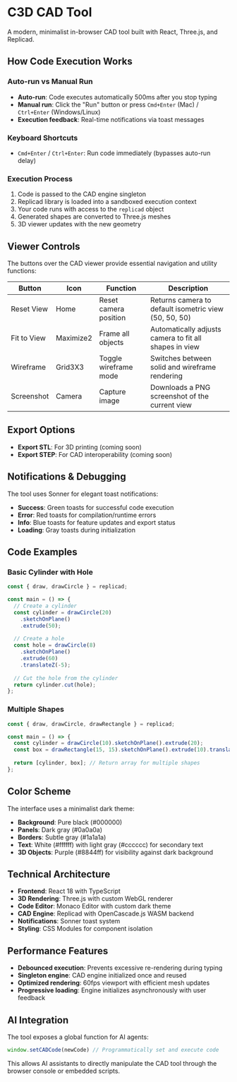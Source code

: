 # C3D CAD Tool

A modern, minimalist in-browser CAD tool built with React, Three.js, and Replicad.

## How Code Execution Works

### Auto-run vs Manual Run
- **Auto-run**: Code executes automatically 500ms after you stop typing
- **Manual run**: Click the "Run" button or press `Cmd+Enter` (Mac) / `Ctrl+Enter` (Windows/Linux)
- **Execution feedback**: Real-time notifications via toast messages

### Keyboard Shortcuts
- `Cmd+Enter` / `Ctrl+Enter`: Run code immediately (bypasses auto-run delay)

### Execution Process
1. Code is passed to the CAD engine singleton
2. Replicad library is loaded into a sandboxed execution context
3. Your code runs with access to the `replicad` object
4. Generated shapes are converted to Three.js meshes
5. 3D viewer updates with the new geometry

## Viewer Controls

The buttons over the CAD viewer provide essential navigation and utility functions:

| Button | Icon | Function | Description |
|--------|------|----------|-------------|
| Reset View | Home | Reset camera position | Returns camera to default isometric view (50, 50, 50) |
| Fit to View | Maximize2 | Frame all objects | Automatically adjusts camera to fit all shapes in view |
| Wireframe | Grid3X3 | Toggle wireframe mode | Switches between solid and wireframe rendering |
| Screenshot | Camera | Capture image | Downloads a PNG screenshot of the current view |

## Export Options
- **Export STL**: For 3D printing (coming soon)
- **Export STEP**: For CAD interoperability (coming soon)

## Notifications & Debugging

The tool uses Sonner for elegant toast notifications:

- **Success**: Green toasts for successful code execution
- **Error**: Red toasts for compilation/runtime errors  
- **Info**: Blue toasts for feature updates and export status
- **Loading**: Gray toasts during initialization

## Code Examples

### Basic Cylinder with Hole
```javascript
const { draw, drawCircle } = replicad;

const main = () => {
  // Create a cylinder
  const cylinder = drawCircle(20)
    .sketchOnPlane()
    .extrude(50);
  
  // Create a hole
  const hole = drawCircle(8)
    .sketchOnPlane()
    .extrude(60)
    .translateZ(-5);
  
  // Cut the hole from the cylinder
  return cylinder.cut(hole);
};
```

### Multiple Shapes
```javascript
const { draw, drawCircle, drawRectangle } = replicad;

const main = () => {
  const cylinder = drawCircle(10).sketchOnPlane().extrude(20);
  const box = drawRectangle(15, 15).sketchOnPlane().extrude(10).translateZ(25);
  
  return [cylinder, box]; // Return array for multiple shapes
};
```

## Color Scheme

The interface uses a minimalist dark theme:
- **Background**: Pure black (#000000)
- **Panels**: Dark gray (#0a0a0a) 
- **Borders**: Subtle gray (#1a1a1a)
- **Text**: White (#ffffff) with light gray (#cccccc) for secondary text
- **3D Objects**: Purple (#8844ff) for visibility against dark background

## Technical Architecture

- **Frontend**: React 18 with TypeScript
- **3D Rendering**: Three.js with custom WebGL renderer
- **Code Editor**: Monaco Editor with custom dark theme
- **CAD Engine**: Replicad with OpenCascade.js WASM backend
- **Notifications**: Sonner toast system
- **Styling**: CSS Modules for component isolation

## Performance Features

- **Debounced execution**: Prevents excessive re-rendering during typing
- **Singleton engine**: CAD engine initialized once and reused
- **Optimized rendering**: 60fps viewport with efficient mesh updates
- **Progressive loading**: Engine initializes asynchronously with user feedback

## AI Integration

The tool exposes a global function for AI agents:
```javascript
window.setCADCode(newCode) // Programmatically set and execute code
```

This allows AI assistants to directly manipulate the CAD tool through the browser console or embedded scripts. 